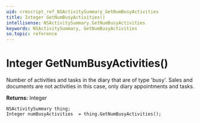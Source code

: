 ```yaml
---
uid: crmscript_ref_NSActivitySummary_GetNumBusyActivities
title: Integer GetNumBusyActivities()
intellisense: NSActivitySummary.GetNumBusyActivities
keywords: NSActivitySummary, GetNumBusyActivities
so.topic: reference
---
```


# Integer GetNumBusyActivities()

Number of activities and tasks in the diary that are of type 'busy'. Sales and documents are not activities in this case, only diary appointments and tasks.

**Returns:** Integer

```crmscript
NSActivitySummary thing;
Integer numBusyActivities  = thing.GetNumBusyActivities();
```

